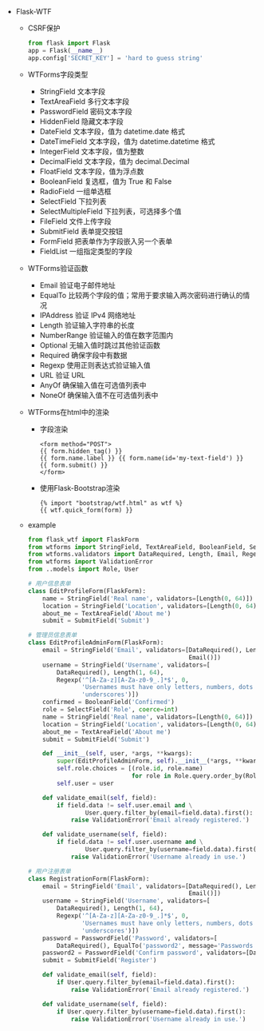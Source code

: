 - Flask-WTF
    - CSRF保护
        ```python
        from flask import Flask
        app = Flask(__name__)
        app.config['SECRET_KEY'] = 'hard to guess string'
        ```
    - WTForms字段类型
        - StringField 文本字段
        - TextAreaField 多行文本字段
        - PasswordField 密码文本字段
        - HiddenField 隐藏文本字段
        - DateField 文本字段，值为 datetime.date 格式
        - DateTimeField 文本字段，值为 datetime.datetime 格式
        - IntegerField 文本字段，值为整数
        - DecimalField 文本字段，值为 decimal.Decimal
        - FloatField 文本字段，值为浮点数
        - BooleanField 复选框，值为 True 和 False
        - RadioField 一组单选框
        - SelectField 下拉列表
        - SelectMultipleField 下拉列表，可选择多个值
        - FileField 文件上传字段
        - SubmitField 表单提交按钮
        - FormField 把表单作为字段嵌入另一个表单
        - FieldList 一组指定类型的字段
    - WTForms验证函数
        - Email 验证电子邮件地址
        - EqualTo 比较两个字段的值；常用于要求输入两次密码进行确认的情况
        - IPAddress 验证 IPv4 网络地址
        - Length 验证输入字符串的长度
        - NumberRange 验证输入的值在数字范围内
        - Optional 无输入值时跳过其他验证函数
        - Required 确保字段中有数据
        - Regexp 使用正则表达式验证输入值
        - URL 验证 URL
        - AnyOf 确保输入值在可选值列表中
        - NoneOf 确保输入值不在可选值列表中
        
    - WTForms在html中的渲染
        - 字段渲染
            ```html::jinjia
            <form method="POST">
            {{ form.hidden_tag() }}
            {{ form.name.label }} {{ form.name(id='my-text-field') }}
            {{ form.submit() }}
            </form>
            ```
        - 使用Flask-Bootstrap渲染
            ```html::jinjia
            {% import "bootstrap/wtf.html" as wtf %}
            {{ wtf.quick_form(form) }}
            ```
    
    - example
        ```python
        from flask_wtf import FlaskForm
        from wtforms import StringField, TextAreaField, BooleanField, SelectField, PasswordField, SubmitField
        from wtforms.validators import DataRequired, Length, Email, Regexp, EqualTo
        from wtforms import ValidationError
        from ..models import Role, User
        
        # 用户信息表单
        class EditProfileForm(FlaskForm):
            name = StringField('Real name', validators=[Length(0, 64)])
            location = StringField('Location', validators=[Length(0, 64)])
            about_me = TextAreaField('About me')
            submit = SubmitField('Submit')
        
        # 管理员信息表单       
        class EditProfileAdminForm(FlaskForm):
            email = StringField('Email', validators=[DataRequired(), Length(1, 64),
                                                     Email()])
            username = StringField('Username', validators=[
                DataRequired(), Length(1, 64),
                Regexp('^[A-Za-z][A-Za-z0-9_.]*$', 0,
                       'Usernames must have only letters, numbers, dots or '
                       'underscores')])
            confirmed = BooleanField('Confirmed')
            role = SelectField('Role', coerce=int)
            name = StringField('Real name', validators=[Length(0, 64)])
            location = StringField('Location', validators=[Length(0, 64)])
            about_me = TextAreaField('About me')
            submit = SubmitField('Submit')
        
            def __init__(self, user, *args, **kwargs):
                super(EditProfileAdminForm, self).__init__(*args, **kwargs)
                self.role.choices = [(role.id, role.name)
                                     for role in Role.query.order_by(Role.name).all()]
                self.user = user
        
            def validate_email(self, field):
                if field.data != self.user.email and \
                        User.query.filter_by(email=field.data).first():
                    raise ValidationError('Email already registered.')
        
            def validate_username(self, field):
                if field.data != self.user.username and \
                        User.query.filter_by(username=field.data).first():
                    raise ValidationError('Username already in use.')
        
        # 用户注册表单            
        class RegistrationForm(FlaskForm):
            email = StringField('Email', validators=[DataRequired(), Length(1, 64),
                                                     Email()])
            username = StringField('Username', validators=[
                DataRequired(), Length(1, 64),
                Regexp('^[A-Za-z][A-Za-z0-9_.]*$', 0,
                       'Usernames must have only letters, numbers, dots or '
                       'underscores')])
            password = PasswordField('Password', validators=[
                DataRequired(), EqualTo('password2', message='Passwords must match.')])
            password2 = PasswordField('Confirm password', validators=[DataRequired()])
            submit = SubmitField('Register')
        
            def validate_email(self, field):
                if User.query.filter_by(email=field.data).first():
                    raise ValidationError('Email already registered.')
        
            def validate_username(self, field):
                if User.query.filter_by(username=field.data).first():
                    raise ValidationError('Username already in use.')
        ```
        
